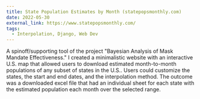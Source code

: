 ```yaml
---
title: State Population Estimates by Month (statepopsmonthly.com)
date: 2022-05-30
external_link: https://www.statepopsmonthly.com/
tags:
  - Interpolation, Django, Web Dev
---
```


A spinoff/supporting tool of the project "Bayesian Analysis of Mask Mandate Effectiveness." I created a minimalistic website with an interactive U.S. map that allowed users to download estimated month-to-month populations of any subset of states in the U.S.. Users could customize the states, the start and end dates, and the interpolation method. The outcome was a downloaded excel file that had an individual sheet for each state with the estimated population each month over the selected range.
<!--more-->
